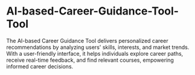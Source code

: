 # AI-based-Career-Guidance-Tool-Tool
The AI-based Career Guidance Tool delivers personalized career recommendations by analyzing users' skills, interests, and market trends. With a user-friendly interface, it helps individuals explore career paths, receive real-time feedback, and find relevant courses, empowering informed career decisions.
